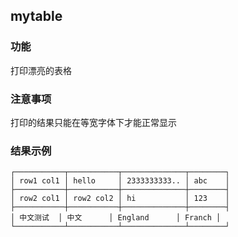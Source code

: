 ## mytable

### 功能
打印漂亮的表格

### 注意事项
打印的结果只能在等宽字体下才能正常显示

### 结果示例
```
┌───────────┬───────────┬──────────────┬────────┐
│ row1 col1 │ hello     │ 2333333333.. │ abc    │
├───────────┼───────────┼──────────────┼────────┤
│ row2 col1 │ row2 col2 │ hi           │ 123    │
├───────────┼───────────┼──────────────┼────────┤
│ 中文测试  │ 中文      │ England      │ Franch │
└───────────┴───────────┴──────────────┴────────┘
```



